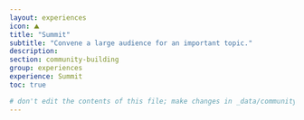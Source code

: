 ```yaml
---
layout: experiences
icon: ⛰
title: "Summit"
subtitle: "Convene a large audience for an important topic."
description:
section: community-building
group: experiences
experience: Summit
toc: true

# don't edit the contents of this file; make changes in _data/community-building-experiences.yml
---
```

